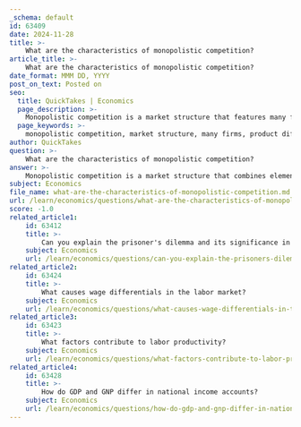 ```yaml
---
_schema: default
id: 63409
date: 2024-11-28
title: >-
    What are the characteristics of monopolistic competition?
article_title: >-
    What are the characteristics of monopolistic competition?
date_format: MMM DD, YYYY
post_on_text: Posted on
seo:
  title: QuickTakes | Economics
  page_description: >-
    Monopolistic competition is a market structure that features many firms, product differentiation, low barriers to entry, and a mix of price and non-price competition, leading to short-run economic profits and challenges like excess capacity.
  page_keywords: >-
    monopolistic competition, market structure, many firms, product differentiation, low barriers to entry, non-price competition, short-run economic profits, excess capacity, consumer choice, economic profits
author: QuickTakes
question: >-
    What are the characteristics of monopolistic competition?
answer: >-
    Monopolistic competition is a market structure that combines elements of both perfect competition and monopoly. It is characterized by several key features:\n\n1. **Many Firms**: There are a large number of firms in the market, but not as many as in perfect competition. Each firm has some degree of market power, allowing them to influence prices to a certain extent.\n\n2. **Product Differentiation**: Firms in monopolistic competition sell products that are similar but not identical. This differentiation can be based on various factors such as quality, branding, features, or customer service. For example, the carbonated soft drink industry, where brands like Coca-Cola and Pepsi compete, illustrates this characteristic.\n\n3. **Low Barriers to Entry and Exit**: There are few barriers preventing new firms from entering the market. This ease of entry allows for competition and innovation, but it also means that if firms are making economic profits, new entrants will quickly join the market, driving profits down in the long run.\n\n4. **Non-Price Competition**: Firms often compete through non-price means, such as advertising, product features, and branding, rather than solely on price. This can lead to increased consumer choice but may also result in inefficiencies, such as excessive spending on marketing.\n\n5. **Short-Run Economic Profits**: In the short run, firms can earn economic profits due to their ability to differentiate their products. However, in the long run, the entry of new competitors typically erodes these profits, leading to a situation where firms earn zero economic profit.\n\n6. **Excess Capacity**: Firms in monopolistic competition often operate with excess capacity, meaning they do not produce at the lowest point on their average cost curve. This inefficiency arises because firms do not fully exploit economies of scale due to the presence of many competitors.\n\nOverall, monopolistic competition provides benefits such as consumer choice and innovation, but it also presents challenges, including potential inefficiencies and higher prices compared to perfect competition.
subject: Economics
file_name: what-are-the-characteristics-of-monopolistic-competition.md
url: /learn/economics/questions/what-are-the-characteristics-of-monopolistic-competition
score: -1.0
related_article1:
    id: 63412
    title: >-
        Can you explain the prisoner's dilemma and its significance in game theory?
    subject: Economics
    url: /learn/economics/questions/can-you-explain-the-prisoners-dilemma-and-its-significance-in-game-theory
related_article2:
    id: 63424
    title: >-
        What causes wage differentials in the labor market?
    subject: Economics
    url: /learn/economics/questions/what-causes-wage-differentials-in-the-labor-market
related_article3:
    id: 63423
    title: >-
        What factors contribute to labor productivity?
    subject: Economics
    url: /learn/economics/questions/what-factors-contribute-to-labor-productivity
related_article4:
    id: 63428
    title: >-
        How do GDP and GNP differ in national income accounts?
    subject: Economics
    url: /learn/economics/questions/how-do-gdp-and-gnp-differ-in-national-income-accounts
---
```


&nbsp;